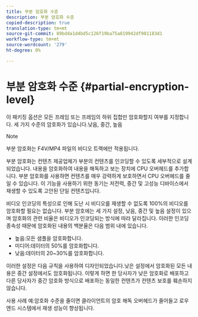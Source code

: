 ```yaml
---
title: 부분 암호화 수준
description: 부분 암호화 수준
copied-description: true
translation-type: tm+mt
source-git-commit: 89bdda1d4bd5c126f19ba75a819942df901183d1
workflow-type: tm+mt
source-wordcount: '279'
ht-degree: 0%

---
```



# 부분 암호화 수준 {#partial-encryption-level}

이 패키징 옵션은 모든 프레임 또는 프레임의 하위 집합만 암호화할지 여부를 지정합니다. 세 가지 수준의 암호화가 있습니다.낮음, 중간, 높음

>[!NOTE]
>
>부분 암호화는 F4V/MP4 파일의 비디오 트랙에만 적용됩니다.

부분 암호화는 컨텐츠 제공업체가 부분의 컨텐츠를 인코딩할 수 있도록 세부적으로 설계되었습니다. 내용을 암호화하여 내용을 해독하고 보는 장치에 CPU 오버헤드를 추가합니다. 부분 암호화를 사용하면 컨텐츠를 매우 강력하게 보호하면서 CPU 오버헤드를 줄일 수 있습니다. 이 기능을 사용하기 위한 동기는 저전력, 중간 및 고성능 디바이스에서 재생할 수 있도록 고안된 단일 컨텐츠입니다.

비디오 인코딩의 특성으로 인해 도난 시 비디오를 재생할 수 없도록 100%의 비디오를 암호화할 필요는 없습니다. 부분 암호에는 세 가지 설정, 낮음, 중간 및 높음 설정이 있으며 암호화의 관련 비율은 비디오가 인코딩되는 방식에 따라 달라집니다. 이러한 인코딩 종속성 때문에 암호화된 내용의 백분율은 다음 범위 내에 있습니다.

* 높음:모든 샘플을 암호화합니다.
* 미디어:데이터의 50%를 암호화합니다.
* 낮음:데이터의 20~30%를 암호화합니다.

이러한 설정은 다음 규칙을 사용하여 디자인되었습니다.낮은 설정에서 암호화된 모든 내용은 중간 설정에서도 암호화됩니다. 이렇게 하면 한 당사자가 낮은 암호화로 배포하고 다른 당사자가 중간 암호화 방식으로 배포하는 동일한 컨텐츠가 컨텐츠 보호를 훼손하지 않습니다.

사용 사례 예:암호화 수준을 줄이면 클라이언트의 암호 해독 오버헤드가 줄어들고 로우엔드 시스템에서 재생 성능이 향상됩니다.
